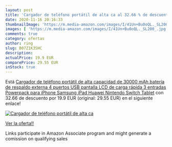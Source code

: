 ```yaml
---
layout: post
title: 'Cargador de teléfono portátil de alta ca al 32.66 % de descuento'
date: 2020-11-16 20:16:33
thumbnailImage: 'https://m.media-amazon.com/images/I/41Un+Bu0oQL._SL200_.jpg'
images: [ 'https://m.media-amazon.com/images/I/41Un+Bu0oQL._SL200_.jpg' ]
comments: true
category: ofertas
author: ring
slug: B07Z1K3SHC
description:
actualPrice: 19.9 EUR
comparePrice: 29.55 EUR
inStock: true
---
```


Está [Cargador de teléfono portátil de alta capacidad de 30000 mAh  batería de respaldo externa  4 puertos USB  pantalla LCD de carga rápida  3 entradas Powerpack para iPhone  Samsung  iPad  Huawei  Nintendo Switch  Tablet](https://www.amazon.es/dp/B07Z1K3SHC/?tag=tolees-21) con 32.66 de descuento por 19.9 EUR (original: 29.55 EUR) en el siguiente enlace!

[![Cargador de teléfono portátil de alta ca](https://m.media-amazon.com/images/I/41Un+Bu0oQL._SL200_.jpg)](https://www.amazon.es/dp/B07Z1K3SHC/?tag=tolees-21)

[Ver la oferta!!](https://www.amazon.es/dp/B07Z1K3SHC/?tag=tolees-21)

Links participate in Amazon Associate program and might generate a comission on qualifying sales


